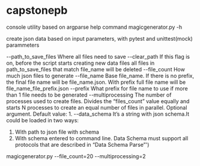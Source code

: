 # capstonepb
console utility based on argparse
help command
magicgenerator.py -h

create json data based on input parameters, with pytest and unittest(mock)
parammeters

--path_to_save_files Where all files need to save
--clear_path If this flag is on, before the script starts creating new data files all files in path_to_save_files that match file_name will be deleted
--file_count How much json files to generate
--file_name Base file_name. If there is no prefix, the final file name will be file_name.json. With prefix full file name will be file_name_file_prefix.json
--prefix What prefix for file name to use if more than 1 file needs to be generated
--multiprocessing The number of processes used to create files. Divides the “files_count” value equally and starts N processes to create an equal number of files in parallel. Optional argument. Default value: 1.
--data_schema It’s a string with json schema.It could be loaded in two ways:
1) With path to json file with schema 
2) With schema entered to command line. Data Schema must support all protocols that are described in “Data Schema Parse”')

magicgenerator.py --file_count=20 --multiprocessing=2
